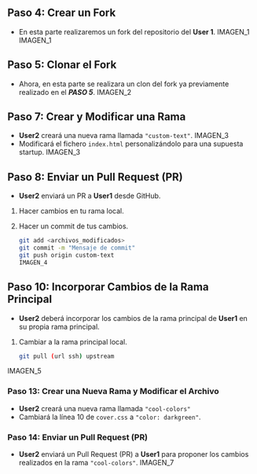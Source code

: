 ## Paso 4: Crear un Fork
- En esta parte realizaremos un fork del repositorio del **User 1**.
IMAGEN_1
IMAGEN_1

## Paso 5: Clonar el Fork
- Ahora, en esta parte se realizara un clon del fork ya previamente realizado en el ***PASO 5***.
IMAGEN_2

## Paso 7: Crear y Modificar una Rama

- **User2** creará una nueva rama llamada `"custom-text"`.
  IMAGEN_3
- Modificará el fichero `index.html` personalizándolo para una supuesta startup.
  IMAGEN_3

## Paso 8: Enviar un Pull Request (PR)

- **User2** enviará un PR a **User1** desde GitHub.

1. Hacer cambios en tu rama local.

2. Hacer un commit de tus cambios.

   ```bash
   git add <archivos_modificados>
   git commit -m "Mensaje de commit"
   git push origin custom-text
   IMAGEN_4
   
   
## Paso 10: Incorporar Cambios de la Rama Principal

- **User2** deberá incorporar los cambios de la rama principal de **User1** en su propia rama principal.

1. Cambiar a la rama principal local.

   ```bash
   git pull (url ssh) upstream
IMAGEN_5

### Paso 13: Crear una Nueva Rama y Modificar el Archivo

- **User2** creará una nueva rama llamada `"cool-colors"`
-  Cambiará la línea 10 de `cover.css` a ``"color: darkgreen"``.

### Paso 14: Enviar un Pull Request (PR)

- **User2** enviará un Pull Request (PR) a **User1** para proponer los cambios realizados en la rama ``"cool-colors"``.
  IMAGEN_7
